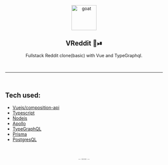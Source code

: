 <div align="center">
<img
    height="80"
    width="80"
    alt="goat"
    src="https://camo.githubusercontent.com/728ce9f78c3139e76fa69925ad7cc502e32795d2/68747470733a2f2f7675656a732e6f72672f696d616765732f6c6f676f2e706e67"
  />

  <h2>VReddit 🎨⏯</h2>

<p>Fullstack Reddit clone(basic) with Vue and TypeGraphql.</p>

<br />
<hr />
</div>
<br />

<!-- prettier-ignore-start -->

## Tech used:

- [Vuejs/composition-api](https://vuejs.org/v2/guide)
- [Typescript](https://www.typescriptlang.org/docs)
- [Nodejs](https://nodejs.org/en/docs)
- [Apollo](https://www.apollographql.com/docs/)
- [TypeGraphQL](https://typegraphql.com/docs/introduction.html)
- [Prisma](https://www.prisma.io/docs/getting-started/quickstart-typescript)
- [PostgresQL](https://www.postgresql.org/docs/)

<br />
<br />
<div align="center" style="font-size: 8px;">
-- ⭐⭐⭐ --
</div>
